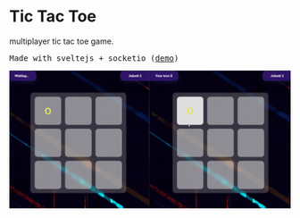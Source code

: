 # Tic Tac Toe
multiplayer tic tac toe game.
<pre>
Made with sveltejs + socketio (<a href="https://ticcytoe.netlify.app">demo</a>)
</pre>
![screen-gif](./sample/trial.gif)

